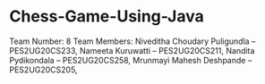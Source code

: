 # Chess-Game-Using-Java
Team Number: 8 
Team Members:
Niveditha Choudary Puligundla – PES2UG20CS233,
Nameeta Kuruwatti – PES2UG20CS211,
Nandita Pydikondala – PES2UG20CS258,
Mrunmayi Mahesh Deshpande – PES2UG20CS205,
